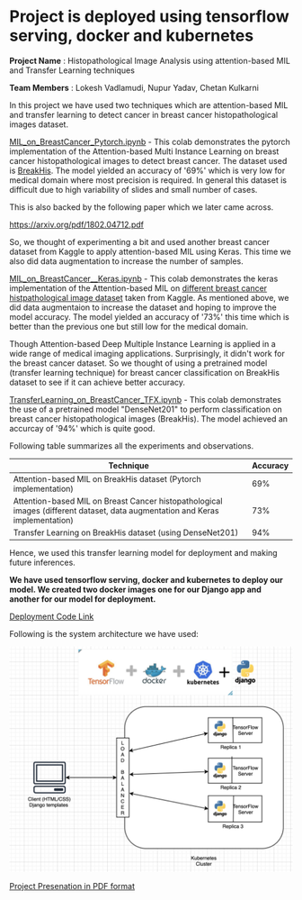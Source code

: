 # Project is deployed using tensorflow serving, docker and kubernetes

**Project Name** : Histopathological Image Analysis using attention-based MIL and Transfer Learning techniques

**Team Members** : Lokesh Vadlamudi, Nupur Yadav, Chetan Kulkarni

In this project we have used two techniques which are attention-based MIL and transfer learning to detect cancer in breast cancer histopathological images dataset.

[MIL_on_BreastCancer_Pytorch.ipynb](https://github.com/nupursjsu/EmergingTechnologiesProject/blob/main/MIL_on_BreastCancer_Pytorch.ipynb) - This colab demonstrates the pytorch implementation of the Attention-based Multi Instance Learning on breast cancer histopathological images to detect breast cancer. The dataset used is [BreakHis](https://www.kaggle.com/kritika397/breast-cancer-dataset-from-breakhis). The model yielded an accuracy of '69%' which is very low for medical domain where most precision is required. In general this dataset is difficult due to high variability of slides and small number of cases.

This is also backed by the following paper which we later came across.

https://arxiv.org/pdf/1802.04712.pdf

So, we thought of experimenting a bit and used another breast cancer dataset from Kaggle to apply attention-based MIL using Keras. This time we also did data augmentation to increase the number of samples.

[MIL_on_BreastCancer__Keras.ipynb](https://github.com/nupursjsu/EmergingTechnologiesProject/blob/main/MIL_on_BreastCancer__Keras.ipynb) - This colab demonstrates the keras implementation of the Attention-based MIL on [different breast cancer histpathological image dataset](https://www.kaggle.com/paultimothymooney/breast-histopathology-images) taken from Kaggle. As mentioned above, we did data augmentaion to increase the dataset and hoping to improve the model accuracy. The model yielded an accuracy of '73%' this time which is better than the previous one but still low for the medical domain.

Though Attention-based Deep Multiple Instance Learning is applied in a wide range of medical imaging applications. Surprisingly, it didn't work for the breast cancer dataset. So we thought of using a pretrained model (transfer learning technique) for breast cancer classification on BreakHis dataset to see if it can achieve better accuracy.

[TransferLearning_on_BreastCancer_TFX.ipynb](https://github.com/nupursjsu/EmergingTechnologiesProject/blob/main/TransferLearning_on_BreastCancer_TFX.ipynb) - This colab demonstrates the use of a pretrained model "DenseNet201" to perform classification on breast cancer histopathological images (BreakHis). The model achieved an accurcay of '94%' which is quite good. 

Following table summarizes all the experiments and observations.

| Technique  | Accuracy |
| ------------- | ------------- |
| Attention-based MIL on BreakHis dataset (Pytorch implementation)  | 69%  |
| Attention-based MIL on Breast Cancer histopathological images (different dataset, data augmentation and Keras implementation)  | 73%  |
| Transfer Learning on BreakHis dataset (using DenseNet201)  | 94%  |

Hence, we used this transfer learning model for deployment and making future inferences.

**We have used tensorflow serving, docker and kubernetes to deploy our model. We created two docker images one for our Django app and another for our model for deployment.**

[Deployment Code Link](https://github.com/nupursjsu/EmergingTechnologiesProject/tree/main/DLProject)

Following is the system architecture we have used:

![](https://github.com/nupursjsu/EmergingTechnologiesProject/blob/main/Images/System%20architecture.png)



[Project Presenation in PDF format](https://github.com/LokeshVadlamudi/DLprojectSJSU/blob/master/TinMachine_DLProject.pdf)



